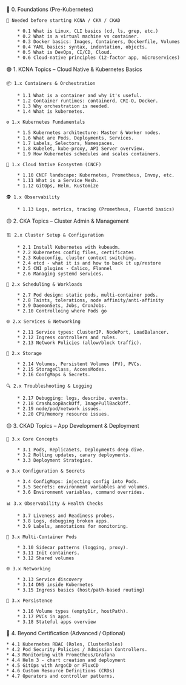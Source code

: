🧠 0. Foundations (Pre-Kubernetes)

    🌱 Needed before starting KCNA / CKA / CKAD

        * 0.1 What is Linux, CLI basics (cd, ls, grep, etc.)
        * 0.2 What is a virtual machine vs container.
        * 0.3 Docker basics: Images, Containers, Dockerfile, Volumes
        * 0.4 YAML basics: syntax, indentation, objects.
        * 0.5 What is DevOps, CI/CD, Cloud.
        * 0.6 Cloud-native principles (12-factor app, microservices)

🟢 1. KCNA Topics – Cloud Native & Kubernetes Basics

    📦 1.x Containers & Orchestration

        * 1.1 What is a container and why it's useful.
        * 1.2 Container runtimes: containerd, CRI-O, Docker.
        * 1.3 Why orchestration is needed.
        * 1.4 What is kubernetes.

    ⚙️ 1.x Kubernetes Fundamentals

        * 1.5 Kubernetes architecture: Master & Worker nodes.
        * 1.6 What are Pods, Deployments, Services.
        * 1.7 Labels, Selectors, Namespaces.
        * 1.8 Kubelet, kube-proxy, API Server overview.
        * 1.9 How Kubernetes schedules and scales containers.

    🧱 1.x Cloud Native Ecosystem (CNCF)

        * 1.10 CNCF landscape: Kubernetes, Prometheus, Envoy, etc.
        * 1.11 What is a Service Mesh.
        * 1.12 GitOps, Helm, Kustomize

    🕵️ 1.x Observability

        * 1.13 Logs, metrics, tracing (Prometheus, Fluentd basics)

🟡 2. CKA Topics – Cluster Admin & Management

    🏗️ 2.x Cluster Setup & Configuration

        * 2.1 Install Kubernetes with kubeadm.
        * 2.2 Kubernetes config files, certificates
        * 2.3 Kubeconfig, cluster context switching.
        * 2.4 etcd - what it is and how to back it up/restore
        * 2.5 CNI plugins - Calico, Flannel
        * 2.6 Managing systemd services.

    🧩 2.x Scheduling & Workloads

        * 2.7 Pod design: static pods, multi-container pods.
        * 2.8 Taints, tolerations, node affinity/anti-affinity
        * 2.9 DaemonSets, Jobs, CronJobs.
        * 2.10 Controlloing where Pods go

    🌐 2.x Services & Networking

        * 2.11 Service types: ClusterIP. NodePort, LoadBalancer.
        * 2.12 Ingress controllers and rules.
        * 2.13 Network Policies (allow/block traffic).

    💾 2.x Storage

        * 2.14 Volumes, Persistent Volumes (PV), PVCs.
        * 2.15 StorageClass, AccessModes.
        * 2.16 ConfgMaps & Secrets.

    🔍 2.x Troubleshooting & Logging

        * 2.17 Debugging: logs, describe, events.
        * 2.18 CrashLoopBackOff, ImagePullBackOff.
        * 2.19 node/pod/network issues.
        * 2.20 CPU/memory resource issues.

🟡 3. CKAD Topics – App Development & Deployment

    🔧 3.x Core Concepts

        * 3.1 Pods, ReplicaSets, Deployments deep dive.
        * 3.2 Rolling updates, canary deployments.
        * 3.3 Deployment Strategies.

    ⚙️ 3.x Configuration & Secrets

        * 3.4 ConfigMaps: injecting config into Pods.
        * 3.5 Secrets: environment variables and volumes.
        * 3.6 Environment variables, command overrides.

    📊 3.x Observability & Health Checks

        * 3.7 Liveness and Readiness probes.
        * 3.8 Logs, debugging broken apps.
        * 3.9 Labels, annotations for monitoring.

    🔁 3.x Multi-Container Pods

        * 3.10 Sidecar patterns (logging, proxy).
        * 3.11 Init containers.
        * 3.12 Shared volumes

    🌐 3.x Networking

        * 3.13 Service discovery
        * 3.14 DNS inside Kubernetes
        * 3.15 Ingress basics (host/path-based routing)
    
    💾 3.x Persistence

        * 3.16 Volume types (emptyDir, hostPath).
        * 3.17 PVCs in apps.
        * 3.18 Stateful apps overview

🔁 4. Beyond Certification (Advanced / Optional)

    * 4.1 Kubernetes RBAC (Roles, ClusterRoles)
    * 4.2 Pod Security Policies / Admission Controllers.
    * 4.3 Monitoring with Prometheus/Grafana
    * 4.4 Helm 3 - chart creation and deployment
    * 4.5 GitOps with ArgoCD or FluxCD
    * 4.6 Custom Resource Definitions (CRDs)
    * 4.7 Operators and controller patterns.
